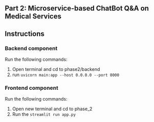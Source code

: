 ## Part 2: Microservice-based ChatBot Q&A on Medical Services

## Instructions

### Backend component
Run the following commands:
1. Open terminal and cd to phase2/backend
2. run `uvicorn main:app --host 0.0.0.0 --port 8000`

### Frontend component
Run the following commands:
1. Open new terminal and cd to phase_2 
2. Run the `streamlit run app.py`
